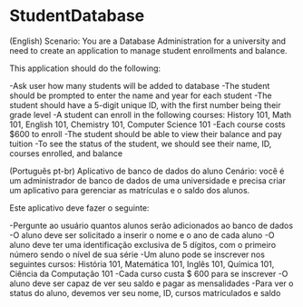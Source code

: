 # StudentDatabase
(English)
Scenario: You are a Database Administration for a university and need to create an application to manage student enrollments and balance.

This application should do the following:

-Ask user how many students will be added to database
-The student should be prompted to enter the name and year for each student
-The student should have a 5-digit unique ID, with the first number being their grade level
-A student can enroll in the following courses: History 101, Math 101, English 101, Chemistry 101, Computer Science 101
-Each course costs $600 to enroll
-The student should be able to view their balance and pay tuition
-To see the status of the student, we should see their name, ID, courses enrolled, and balance

(Português pt-br)
Aplicativo de banco de dados do aluno
Cenário: você é um administrador de banco de dados de uma universidade e precisa criar um aplicativo para gerenciar as matrículas e o saldo dos alunos.

Este aplicativo deve fazer o seguinte:

-Pergunte ao usuário quantos alunos serão adicionados ao banco de dados
-O aluno deve ser solicitado a inserir o nome e o ano de cada aluno
-O aluno deve ter uma identificação exclusiva de 5 dígitos, com o primeiro número sendo o nível de sua série
-Um aluno pode se inscrever nos seguintes cursos: História 101, Matemática 101, Inglês 101, Química 101, Ciência da Computação 101
-Cada curso custa $ 600 para se inscrever
-O aluno deve ser capaz de ver seu saldo e pagar as mensalidades
-Para ver o status do aluno, devemos ver seu nome, ID, cursos matriculados e saldo
